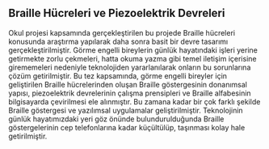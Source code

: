 ## Braille Hücreleri ve Piezoelektrik Devreleri

Okul projesi kapsamında gerçekleştirilen bu projede Braille hücreleri konusunda araştırma yapılarak daha sonra basit bir devre tasarımı gerçekleştirilmiştir. 
Görme engelli bireylerin günlük hayatındaki işleri yerine getirmekte zorlu çekmeleri, hatta okuma yazma gibi temel iletişim içerisine girememeleri nedeniyle teknolojiden yararlanılarak onların bu sorunlarına çözüm getirilmiştir. Bu tez kapsamında, görme engelli bireyler için geliştirilen Braille hücrelerinden oluşan Braille göstergesinin donanımsal yapısı, piezoelektrik devrelerinin çalışma prensipleri ve Braille alfabesinin bilgisayarda çevirilmesi ele alınmıştır. Bu zamana kadar bir çok farklı şekilde Braille göstergesi ve yazılımsal uygulamalar geliştirilmiştir. Teknolojinin günlük hayatımızdaki yeri göz önünde bulundurulduğunda Braille göstergelerinin cep telefonlarına kadar küçültülüp, taşınması kolay hale getirilmiştir.
